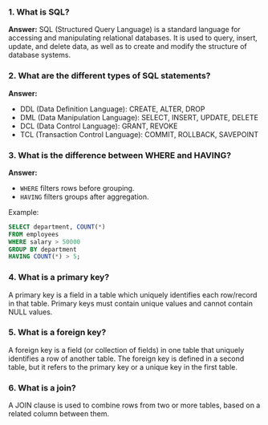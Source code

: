 ### 1. What is SQL?
**Answer:**
SQL (Structured Query Language) is a standard language for accessing and manipulating relational databases. It is used to query, insert, update, and delete data, as well as to create and modify the structure of database systems.

### 2. What are the different types of SQL statements?
**Answer:**
- DDL (Data Definition Language): CREATE, ALTER, DROP
- DML (Data Manipulation Language): SELECT, INSERT, UPDATE, DELETE
- DCL (Data Control Language): GRANT, REVOKE
- TCL (Transaction Control Language): COMMIT, ROLLBACK, SAVEPOINT

### 3. What is the difference between WHERE and HAVING?
**Answer:**
- `WHERE` filters rows before grouping.
- `HAVING` filters groups after aggregation.

Example:
```sql
SELECT department, COUNT(*) 
FROM employees 
WHERE salary > 50000 
GROUP BY department 
HAVING COUNT(*) > 5;
```

### 4. What is a primary key?
A primary key is a field in a table which uniquely identifies each row/record in that table. Primary keys must contain unique values and cannot contain NULL values.

### 5. What is a foreign key?
A foreign key is a field (or collection of fields) in one table that uniquely identifies a row of another table. The foreign key is defined in a second table, but it refers to the primary key or a unique key in the first table.

### 6. What is a join?
A JOIN clause is used to combine rows from two or more tables, based on a related column between them.

